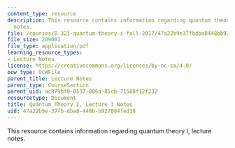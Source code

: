 ```yaml
---
content_type: resource
description: This resource contains information regarding quantum theory I, lecture
  notes.
file: /courses/8-321-quantum-theory-i-fall-2017/47a22b9e37fbdba8448bb927004fed18_MIT8_321F17_lec3.pdf
file_size: 209001
file_type: application/pdf
learning_resource_types:
- Lecture Notes
license: https://creativecommons.org/licenses/by-nc-sa/4.0/
ocw_type: OCWFile
parent_title: Lecture Notes
parent_type: CourseSection
parent_uid: ac879bf0-0537-086a-85cb-71588f12f232
resourcetype: Document
title: Quantum Theory I, Lecture 3 Notes
uid: 47a22b9e-37fb-dba8-448b-b927004fed18
---
```

This resource contains information regarding quantum theory I, lecture notes.
